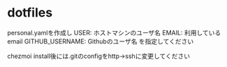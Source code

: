 # dotfiles

personal.yamlを作成し
USER: ホストマシンのユーザ名
EMAIL: 利用しているemail
GITHUB_USERNAME: Githubのユーザ名
を指定してください

chezmoi install後には.gitのconfigをhttp->sshに変更してください